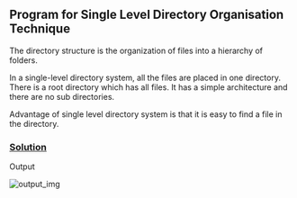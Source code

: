 ## Program for Single Level Directory Organisation Technique

The directory structure is the organization of files into a hierarchy of folders.

In a single-level directory system, all the files are placed in one directory.
There is a root directory which has all files. 
It has a simple architecture and there are no sub directories. 

Advantage of single level directory system is that it is easy to find a file in the directory.


### [Solution](https://raw.githubusercontent.com/abhijithvijayan/System-Software-lab/master/p_05/pg_05.c)    

Output

![output_img](../out_img/p_05_out.jpg)
